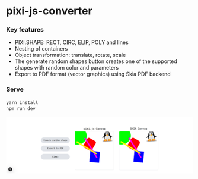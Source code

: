 # pixi-js-converter

### Key features
- PIXI.SHAPE: RECT, CIRC, ELIP, POLY and lines
- Nesting of containers
- Object transformation: translate, rotate, scale
- The generate random shapes button creates one of the supported shapes with random color and parameters
- Export to PDF format (vector graphics) using Skia PDF backend

### Serve
```shell
yarn install
npm run dev
```

![](./pixi-js-converter.png)